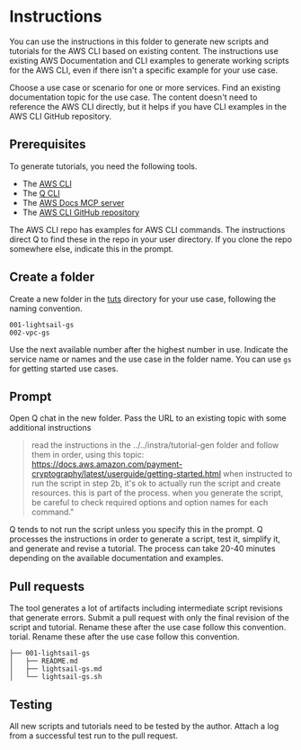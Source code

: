 # Instructions

You can use the instructions in this folder to generate new scripts and tutorials for the AWS CLI based on existing content. The instructions use existing AWS Documentation and CLI examples to generate working scripts for the AWS CLI, even if there isn't a specific example for your use case.

Choose a use case or scenario for one or more services. Find an existing documentation topic for the use case. The content doesn't need to reference the AWS CLI directly, but it helps if you have CLI examples in the AWS CLI GitHub repository.

## Prerequisites

To generate tutorials, you need the following tools.

- The [AWS CLI](https://docs.aws.amazon.com/cli/latest/userguide/cli-chap-getting-started.html)
- The [Q CLI](https://docs.aws.amazon.com/amazonq/latest/qdeveloper-ug/command-line.html)
- The [AWS Docs MCP server](https://awslabs.github.io/mcp/servers/aws-documentation-mcp-server/)
- The [AWS CLI GitHub repository](https://github.com/aws/aws-cli/tree/develop/awscli)

The AWS CLI repo has examples for AWS CLI commands. The instructions direct Q to find these in the repo in your user directory. If you clone the repo somewhere else, indicate this in the prompt.

## Create a folder

Create a new folder in the [tuts](../tuts) directory for your use case, following the naming convention.

   ```
   001-lightsail-gs
   002-vpc-gs
   ```

Use the next available number after the highest number in use. Indicate the service name or names and the use case in the folder name. You can use `gs` for getting started use cases.

## Prompt

Open Q chat in the new folder. Pass the URL to an existing topic with some additional instructions

> read the instructions in the ../../instra/tutorial-gen folder and follow them in order, using this topic: https://docs.aws.amazon.com/payment-cryptography/latest/userguide/getting-started.html when instructed to run the script in step 2b, it's ok to actually run the script and create resources. this is part of the process. when you generate the script, be careful to check required options and option names for each command."

Q tends to not run the script unless you specify this in the prompt. Q processes the instructions in order to generate a script, test it, simplify it, and generate and revise a tutorial. The process can take 20-40 minutes depending on the available documentation and examples. 

## Pull requests

The tool generates a lot of artifacts including intermediate script revisions that generate errors. Submit a pull request with only the final revision of the script and tutorial. Rename these after the use case follow this convention.
torial. Rename these after the use case follow this convention.

```
├── 001-lightsail-gs
│   ├── README.md
│   ├── lightsail-gs.md
│   └── lightsail-gs.sh
```

## Testing

All new scripts and tutorials need to be tested by the author. Attach a log from a successful test run to the pull request.
